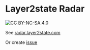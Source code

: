 # Layer2state Radar

[![CC BY-NC-SA 4.0][cc-by-nc-sa-image]][cc-by-nc-sa]

[cc-by-nc-sa]: http://creativecommons.org/licenses/by-nc-sa/4.0/
[cc-by-nc-sa-image]: https://licensebuttons.net/l/by-nc-sa/4.0/88x31.png

See [radar.layer2state.com](https://radar.layer2state.com/)

Or create [issue](https://github.com/layer2state/radar/issues/new)
